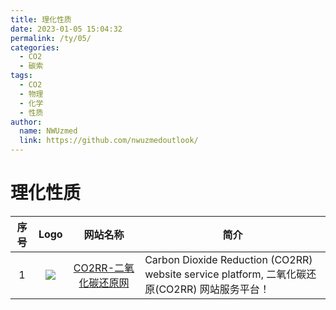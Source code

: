 ```yaml
---
title: 理化性质
date: 2023-01-05 15:04:32
permalink: /ty/05/
categories:
  - CO2
  - 碳索
tags:
  - CO2
  - 物理
  - 化学
  - 性质
author: 
  name: NWUzmed
  link: https://github.com/nwuzmedoutlook/
---
```


# 理化性质

| 序号 | Logo | 网站名称 | 简介 | 
|:---:|:----:|:----:|----|
| 1 | ![](https://co2rr.cn/wp-content/uploads/2021/12/cropped-CO2B-e1639187299771.png) | [CO2RR-二氧化碳还原网](https://www.co2rr.cn/) | Carbon Dioxide Reduction (CO2RR) website service platform, 二氧化碳还原(CO2RR) 网站服务平台！ |

